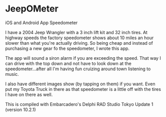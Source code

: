 # JeepOMeter
iOS and Android App Speedometer

I have a 2004 Jeep Wrangler with a 3 inch lift kit and 32 inch tires.  At highway speeds the factory speedometer shows about 10 miles an hour slower than what you're actually driving.  So being cheap and instead of purchasing a new gear fo the speedometer, I wrote this app.

The app will sound a siron alarm if you are exceeding the speed.  That way I can drive with the top down and not have to look down at the speedometer...after all I'm having fun cruizing around town listening to music.

I also have different images show (by tapping on them) if you want.  Even put my Toyota Truck in there as that speedometer is a little off with the tires I have on there as well.

This is compiled with Embarcadero's Delphi RAD Studio Tokyo Update 1 (version 10.2.1)
